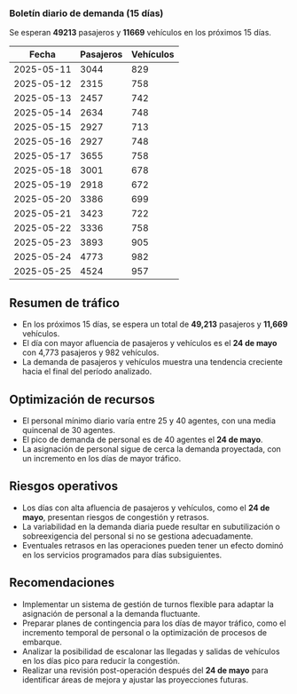 ### Boletín diario de demanda (15 días)

Se esperan **49213** pasajeros y **11669** vehículos en los próximos 15 días.

| Fecha      | Pasajeros | Vehículos |
|------------|-----------|-----------|
| 2025-05-11 | 3044 | 829 |
| 2025-05-12 | 2315 | 758 |
| 2025-05-13 | 2457 | 742 |
| 2025-05-14 | 2634 | 748 |
| 2025-05-15 | 2927 | 713 |
| 2025-05-16 | 2927 | 748 |
| 2025-05-17 | 3655 | 758 |
| 2025-05-18 | 3001 | 678 |
| 2025-05-19 | 2918 | 672 |
| 2025-05-20 | 3386 | 699 |
| 2025-05-21 | 3423 | 722 |
| 2025-05-22 | 3336 | 758 |
| 2025-05-23 | 3893 | 905 |
| 2025-05-24 | 4773 | 982 |
| 2025-05-25 | 4524 | 957 |


<h2>Resumen de tráfico</h2>
<ul>
<li>En los próximos 15 días, se espera un total de <strong>49,213</strong> pasajeros y <strong>11,669</strong> vehículos.</li>
<li>El día con mayor afluencia de pasajeros y vehículos es el <strong>24 de mayo</strong> con 4,773 pasajeros y 982 vehículos.</li>
<li>La demanda de pasajeros y vehículos muestra una tendencia creciente hacia el final del período analizado.</li>
</ul>

<h2>Optimización de recursos</h2>
<ul>
<li>El personal mínimo diario varía entre 25 y 40 agentes, con una media quincenal de 30 agentes.</li>
<li>El pico de demanda de personal es de 40 agentes el <strong>24 de mayo</strong>.</li>
<li>La asignación de personal sigue de cerca la demanda proyectada, con un incremento en los días de mayor tráfico.</li>
</ul>

<h2>Riesgos operativos</h2>
<ul>
<li>Los días con alta afluencia de pasajeros y vehículos, como el <strong>24 de mayo</strong>, presentan riesgos de congestión y retrasos.</li>
<li>La variabilidad en la demanda diaria puede resultar en subutilización o sobreexigencia del personal si no se gestiona adecuadamente.</li>
<li>Eventuales retrasos en las operaciones pueden tener un efecto dominó en los servicios programados para días subsiguientes.</li>
</ul>

<h2>Recomendaciones</h2>
<ul>
<li>Implementar un sistema de gestión de turnos flexible para adaptar la asignación de personal a la demanda fluctuante.</li>
<li>Preparar planes de contingencia para los días de mayor tráfico, como el incremento temporal de personal o la optimización de procesos de embarque.</li>
<li>Analizar la posibilidad de escalonar las llegadas y salidas de vehículos en los días pico para reducir la congestión.</li>
<li>Realizar una revisión post-operación después del <strong>24 de mayo</strong> para identificar áreas de mejora y ajustar las proyecciones futuras.</li>
</ul>